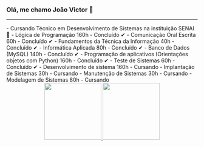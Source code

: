 ### Olá, me chamo João Victor 👋
<hr>
- Cursando Técnico em Desenvolvimento de Sistemas na instituição SENAI 🌱
- Lógica de Programação 160h - Concluído ✔
- Comunicação Oral Escrita 60h - Concluído ✔
- Fundamentos da Técnica da Informação 40h - Concluído ✔
- Informática Aplicada 80h - Concluído ✔
- Banco de Dados (MySQL) 140h - Concluído ✔
- Programação de aplicativos (Orientações objetos com Python) 160h - Concluído ✔
- Teste de Sistemas 60h - Concluído ✔
- Desenvolvimento de sistema 160h - Cursando 
- Implantação de Sistemas 30h - Cursando 
- Manutenção de Sistemas 30h - Cursando 
- Modelagem de Sistemas 80h - Cursando 

<div align="center">
  <a href="https://github.com/joaodutra7">
  <img height="150em" src="https://github-readme-stats.vercel.app/api?username=joaodutra7&show_icons=true&theme=dracula&include_all_commits=true&count_private=true%22/%3E"/>
  <img height="150em" src="https://github-readme-stats.vercel.app/api/top-langs/?username=joaodutra7&layout=compact&langs_count=7&theme=dracula"/>
</div>


<!--
**joaodutra7/joaodutra7** is a ✨ _special_ ✨ repository because its `README.md` (this file) appears on your GitHub profile.

Here are some ideas to get you started:

- 🔭 I’m currently working on ...
- 🌱 I’m currently learning ...
- 👯 I’m looking to collaborate on ...
- 🤔 I’m looking for help with ...
- 💬 Ask me about ...
- 📫 How to reach me: ...
- 😄 Pronouns: ...
- ⚡ Fun fact: ...
-->
